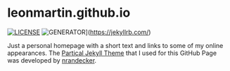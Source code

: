 # leonmartin.github.io

[![LICENSE](https://img.shields.io/badge/license-MIT-blue.svg)](LICENSE) ![GENERATOR](https://img.shields.io/badge/made_with-jekyll-blue.svg)](https://jekyllrb.com/)

Just a personal homepage with a short text and links to some of my online appearances. The [Partical Jekyll Theme](https://github.com/nrandecker/particle) that I used for this GitHub Page was developed by [nrandecker](https://github.com/nrandecker).
